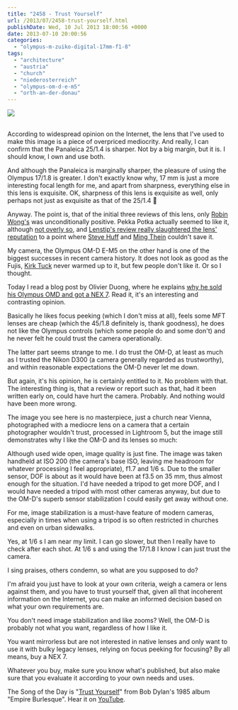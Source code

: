 ```yaml
---
title: "2458 - Trust Yourself"
url: /2013/07/2458-trust-yourself.html
publishDate: Wed, 10 Jul 2013 18:00:56 +0000
date: 2013-07-10 20:00:56
categories: 
  - "olympus-m-zuiko-digital-17mm-f1-8"
tags: 
  - "architecture"
  - "austria"
  - "church"
  - "niederosterreich"
  - "olympus-om-d-e-m5"
  - "orth-an-der-donau"
---
```

<div class="container">
<div class="center"><a target="_blank" href="https://d25zfm9zpd7gm5.cloudfront.net/1200x1200/2013/20130701_170821_lr.jpg"><img src="https://d25zfm9zpd7gm5.cloudfront.net/0600x0600/2013/20130701_170821_lr.jpg" /></a></div>
</div>
<br />

According to widespread opinion on the Internet, the lens that I've used to make this image is a piece of overpriced mediocrity. And really, I can confirm that the Panaleica 25/1.4 is sharper. Not by a big margin, but it is. I should know, I own and use both.

And although the Panaleica is marginally sharper, the pleasure of using the Olympus 17/1.8 is greater. I don't exactly know why, 17&nbsp;mm is just a more interesting focal length for me, and apart from sharpness, everything else in this lens is exquisite. OK, sharpness of this lens is exquisite as well, only perhaps not just as exquisite as that of the 25/1.4 🙂 

Anyway. The point is, that of the initial three reviews of this lens, only <a href="http://robinwong.blogspot.co.at/2012/11/olympus-mzuiko-17mm-f18-review-street.html" target="_blank">Robin Wong's</a> was unconditionally positive. Pekka Potka actually seemed to like it, although <a href="http://www.pekkapotka.com/journal/2012/11/14/olympus-mzuiko-17mm-f18.html" target="_blank">not overly so</a>, and <a href="http://www.lenstip.com/index.php?test=obiektywu&test_ob=357" target="_blank">Lenstip's review really slaughtered the lens' reputation</a> to a point where <a href="http://www.stevehuffphoto.com/2013/01/27/the-olympus-17-1-8-lens-review-on-the-e-m5-by-steve-huff/" target="_blank">Steve Huff</a> and <a href="http://blog.mingthein.com/2012/11/17/olympus-zd-17-1_8/" target="_blank">Ming Thein</a> couldn't save it.

My camera, the Olympus OM-D E-M5 on the other hand is one of the biggest successes in recent camera history. It does not look as good as the Fujis, <a href="http://visualsciencelab.blogspot.com/" target="_blank">Kirk Tuck</a> never warmed up to it, but few people don't like it. Or so I thought.

Today I read a blog post by Olivier Duong, where he explains <a href="http://www.f-stopeight.com/why-i-sold-my-olympusomd-and-got-a-nex7/" target="_blank">why he sold his Olympus OMD and got a NEX 7</a>. Read it, it's an interesting and contrasting opinion.

Basically he likes focus peeking (which I don't miss at all), feels some MFT lenses are cheap (which the 45/1.8 definitely is, thank goodness), he does not like the Olympus controls (which some people do and some don't) and he never felt he could trust the camera operationally.

The latter part seems strange to me. I do trust the OM-D, at least as much as I trusted the Nikon D300 (a camera generally regarded as trustworthy), and within reasonable expectations the OM-D never let me down.

But again, it's his opinion, he is certainly entitled to it. No problem with that. The interesting thing is, that a review or report such as that, had it been written early on, could have hurt the camera. Probably. And nothing would have been more wrong.

The image you see here is no masterpiece, just a church near Vienna, photographed with a mediocre lens on a camera that a certain photographer wouldn't trust, processed in Lightroom&nbsp;5, but the image still demonstrates why I like the OM-D and its lenses so much:

Although used wide open, image quality is just fine. The image was taken handheld at ISO 200 (the camera's base ISO, leaving me headroom for whatever processing I feel appropriate), f1.7 and 1/6&nbsp;s. Due to the smaller sensor, DOF is about as it would have been at f3.5 on 35&nbsp;mm, thus almost enough for the situation. I'd have needed a tripod to get more DOF, and I would have needed a tripod with most other cameras anyway, but due to the OM-D's superb sensor stabilization I could easily get away without one.

For me, image stabilization is a must-have feature of modern cameras, especially in times when using a tripod is so often restricted in churches and even on urban sidewalks.

Yes, at 1/6&nbsp;s I am near my limit. I can go slower, but then I really have to check after each shot. At 1/6&nbsp;s and using the 17/1.8 I know I can just trust the camera.

I sing praises, others condemn, so what are you supposed to do? 

I'm afraid you just have to look at your own criteria, weigh a camera or lens against them, and you have to trust yourself that, given all that incoherent information on the Internet, you can make an informed decision based on what your own requirements are.

You don't need image stabilization and like zooms? Well, the OM-D is probably not what you want, regardless of how I like it.

 You want mirrorless but are not interested in native lenses and only want to use it with bulky legacy lenses, relying on focus peeking for focusing? By all means, buy a NEX 7.

Whatever you buy, make sure you know what's published, but also make sure that you evaluate it according to your own needs and uses.

The Song of the Day is "<a href="http://www.lyricsmode.com/lyrics/b/bob_dylan/trust_yourself.html" target="_blank">Trust Yourself</a>" from Bob Dylan's 1985 album "Empire Burlesque". Hear it on <a href="http://www.youtube.com/watch?v=WnhxeXr_HTs" target="_blank">YouTube</a>.
